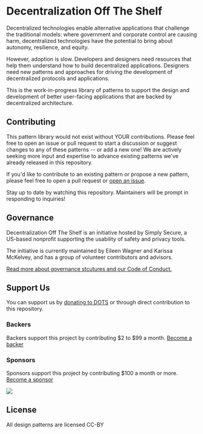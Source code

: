 # Decentralization Off The Shelf

Decentralized technologies enable alternative applications that challenge the traditional models: where government and corporate control are causing harm, decentralized technologies have the potential to bring about autonomy, resilience, and equity.

However, adoption is slow. Developers and designers need resources that help them understand how to build decentralized applications. Designers need new patterns and approaches for driving the development of decentralized protocols and applications.

This is the work-in-progress library of patterns to support the design and development of better user-facing applications that are backed by decentralized architecture.

## Contributing

This pattern library would not exist without YOUR contributions. Please feel free to open an issue or pull request to start a discussion or suggest changes to any of these patterns -- or add a new one! We are actively seeking more input and expertise to advance existing patterns we've already released in this repository.

If you'd like to contribute to an existing pattern or propose a new pattern, please feel free to open a pull request or [open an issue](https://github.com/simplysecure/dots-patterns/issues/new/choose).

Stay up to date by watching this repository. Maintainers will be prompt in responding to inquiries!

## Governance

Decentralization Off The Shelf is an initiative hosted by Simply Secure, a US-based nonprofit supporting the usability of safety and privacy tools.

The initiative is currently maintained by Eileen Wagner and Karissa McKelvey, and has a group of volunteer contributors and advisors.

[Read more about governance stcutures and our Code of Conduct.](https://decentpatterns.xyz/governance/)

## Support Us

You can support us by [donating to DOTS](https://decentpatterns.xyz/support-us/) or through direct contribution to this repository.

### Backers

Backers support this project by contributing $2 to $99 a month. [Become a backer](https://opencollective.com/dots#backer)

### Sponsors

Sponsors support this project by contributing \$100 a month or more. [Become a sponsor](https://opencollective.com/dots#sponsor)

<a href="https://opencollective.com/dots/sponsor/0/website" target="_blank"><img src="https://opencollective.com/dots/sponsor/0/avatar.svg"></a>

## License

All design patterns are licensed CC-BY

